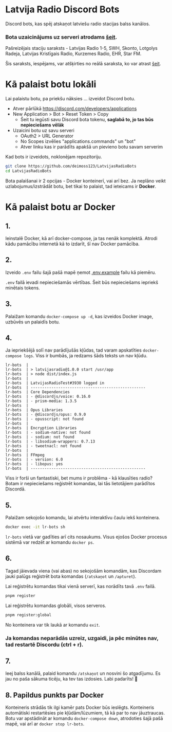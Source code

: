 # Latvija Radio Discord Bots

Discord bots, kas spēj atskaņot latviešu radio stacijas balss kanālos.

### Bota uzaicinājums uz serveri atrodams [šeit](https://discord.com/api/oauth2/authorize?client_id=1006231500229976154&permissions=3145728&scope=applications.commands%20bot).

Pašreizējais staciju saraksts - Latvijas Radio 1-5, SWH, Skonto, Lotgolys Radeja, Latvijas Kristīgais Radio, Kurzemes Radio, EHR, Star FM.

Šis saraksts, iespējams, var atšķirties no reālā saraksta, ko var atrast [šeit](./src/radioList.ts).

# Kā palaist botu lokāli

Lai palaistu botu, pa priekšu nāksies ... izveidot Discord botu.

- Atver pārlūkā https://discord.com/developers/applications
- New Application > Bot > Reset Token > Copy
  - Šeit tu iegūsti savu Discord bota tokenu, **saglabā to, jo tas būs nepieciešams vēlāk**
- Uzaicini botu uz savu serveri
  - OAuth2 > URL Generator
  - No Scopes izvēlies "applications.commands" un "bot"
  - Atver linku kas ir parādīts apakšā un pievieno botu savam serverim

Kad bots ir izveidots, noklonējam repozitoriju.

```sh
git clone https://github.com/deimoss123/LatvijasRadioBots
cd LatvijasRadioBots
```

Bota palaišanai ir 2 opcijas - Docker konteinerī, vai arī bez. Ja neplāno veikt uzlabojumus/izstrādāt botu, bet tikai to palaist, tad ieteicams ir **Docker**.

# Kā palaist botu ar Docker

## 1.

Ieinstalē Docker, kā arī docker-compose, ja tas nenāk komplektā. Atrodi kādu pamācību internetā kā to izdarīt, šī nav Docker pamācība.

## 2.

Izveido `.env` failu šajā pašā mapē ņemot [.env.example](./.env.example) failu kā piemēru.

`.env` failā ievadi nepieciešamās vērtības. Šeit būs nepieciešams iepriekš minētais tokens.

## 3.

Palaižam komandu `docker-compose up -d`, kas izveidos Docker image, uzbūvēs un palaidīs botu.

## 4.

Ja iepriekšējā solī nav parādījušās kļūdas, tad varam apskatīties `docker-compose logs`. Viss ir bumbās, ja redzams šāds teksts un nav kļūdu.

```
lr-bots  |
lr-bots  | > latvijasradio@1.0.0 start /usr/app
lr-bots  | > node dist/index.js
lr-bots  |
lr-bots  | LatvijasRadioTest#3930 logged in
lr-bots  | --------------------------------------------------
lr-bots  | Core Dependencies
lr-bots  | - @discordjs/voice: 0.16.0
lr-bots  | - prism-media: 1.3.5
lr-bots  |
lr-bots  | Opus Libraries
lr-bots  | - @discordjs/opus: 0.9.0
lr-bots  | - opusscript: not found
lr-bots  |
lr-bots  | Encryption Libraries
lr-bots  | - sodium-native: not found
lr-bots  | - sodium: not found
lr-bots  | - libsodium-wrappers: 0.7.13
lr-bots  | - tweetnacl: not found
lr-bots  |
lr-bots  | FFmpeg
lr-bots  | - version: 6.0
lr-bots  | - libopus: yes
lr-bots  | --------------------------------------------------
```

Viss ir forši un fantastiski, bet mums ir problēma - kā klausīties radio? Botam ir nepieciešams reģistrēt komandas, lai tās lietotājiem parādītos Discordā.

## 5.

Palaižam sekojošo komandu, lai atvērtu interaktīvu čaulu iekš konteinera.

```sh
docker exec -it lr-bots sh
```

`lr-bots` vietā var gadīties arī cits nosaukums. Visus ejošos Docker procesus sistēmā var redzēt ar komandu `docker ps`.

## 6.

Tagad jāievada viena (vai abas) no sekojošām komandām, kas Discordam jauki palūgs reģistrēt bota komandas (`/atskaņot` un `/apturet`).

Lai reģistrētu komandas tikai vienā serverī, kas norādīts tavā `.env` failā.

```sh
pnpm register
```

Lai reģistrētu komandas globāli, visos serveros.

```sh
pnpm register:global
```

No konteinera var tik laukā ar komandu `exit`.

### Ja komandas neparādās uzreiz, uzgaidi, ja pēc minūtes nav, tad restartē Discordu (ctrl + r).

## 7.

Ieej balss kanālā, palaid komandu `/atskaņot` un nosvini šo atgadījumu. Es jau no paša sākuma ticēju, ka tev tas izdosies. Labi padarīts! 🎉

## 8. Papildus punkts par Docker

Konteineris strādās tik ilgi kamēr pats Docker būs ieslēgts. Konteineris automātiski restartēsies pie kļūdām/lūzumiem, tā kā par to nav jāuztraucas. Botu var apstādināt ar komandu `docker-compose down`, atrodoties šajā pašā mapē, vai arī ar `docker stop lr-bots`.
